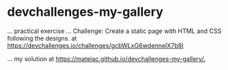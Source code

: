 # devchallenges-my-gallery

...
practical exercise
...
Challenge: Create a static page with HTML and CSS following the designs. at <https://devchallenges.io/challenges/gcbWLxG6wdennelX7b8I>

...
my solution at <https://matejac.github.io/devchallenges-my-gallery/.>
